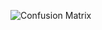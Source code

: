 
![Confusion Matrix](https://user-images.githubusercontent.com/55249305/191534047-13b8a001-938f-4d8f-80dc-b71c5e3b276f.png)

